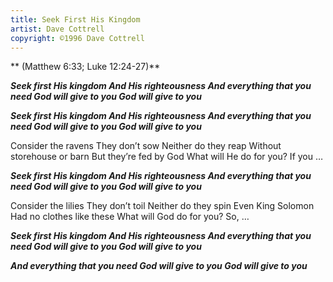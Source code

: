 ```yaml
---
title: Seek First His Kingdom
artist: Dave Cottrell
copyright: ©1996 Dave Cottrell
---
```

 **   (Matthew 6:33; Luke 12:24-27)**

 ***Seek first His kingdom
 And His righteousness
 And everything that you need
 God will give to you
 God will give to you***

 ***Seek first His kingdom
 And His righteousness
 And everything that you need
 God will give to you
 God will give to you***

Consider the ravens
They don’t sow
Neither do they reap
Without storehouse or barn
But they’re fed by God
What will He do for you?
If you …

 ***Seek first His kingdom
 And His righteousness
 And everything that you need
 God will give to you
 God will give to you***

Consider the lilies
They don’t toil
Neither do they spin
Even King Solomon
Had no clothes like these
What will God do for you?
So, …

 ***Seek first His kingdom
 And His righteousness
 And everything that you need
 God will give to you
 God will give to you***

 ***And everything that you need
 God will give to you
 God will give to you***